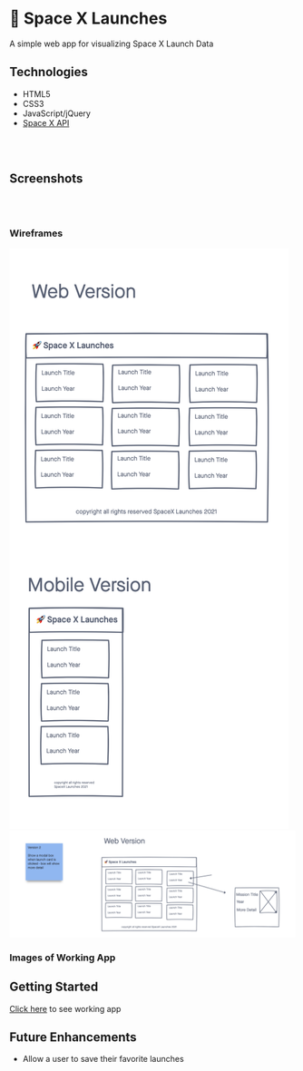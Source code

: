 # 🚀 Space X Launches

A simple web app for visualizing Space X Launch Data

## Technologies
- HTML5
- CSS3
- JavaScript/jQuery
- [Space X API](https://docs.spacexdata.com/)

<br>
<br>

## Screenshots

<br>
<br>

### Wireframes
![screenshot](imgs/wireframe.png)
![screenshot](imgs/wireframe2.png)

### Images of Working App

## Getting Started

[Click here](https://mydeveloperjourney.github.io/space-x-launches-app/) to see working app


## Future Enhancements
- Allow a user to save their favorite launches